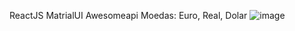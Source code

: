 ReactJS MatrialUI
Awesomeapi 
Moedas: Euro, Real, Dolar
![image](https://user-images.githubusercontent.com/88944449/163394407-4e4cb46e-e94a-4acc-94d7-05a99b6541c5.png)
